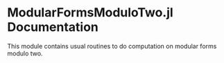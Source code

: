 # ModularFormsModuloTwo.jl Documentation

This module contains usual routines to do computation on modular forms modulo two.


